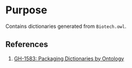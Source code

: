 # Purpose
Contains dictionaries generated from `Biotech.owl`.

## References
1. [GH-1583: Packaging Dictionaries by Ontology](https://github.ibm.com/GTS-CDO/unstructured-analytics/issues/1583) 